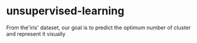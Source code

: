 # unsupervised-learning
From the'iris' dataset, our goal is to predict the optimum number of cluster and represent it visually
